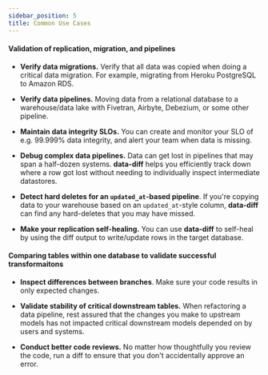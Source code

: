 ```yaml
---
sidebar_position: 5
title: Common Use Cases
---
```


#### Validation of replication, migration, and pipelines

* **Verify data migrations.** Verify that all data was copied when doing a
  critical data migration. For example, migrating from Heroku PostgreSQL to Amazon RDS.

* **Verify data pipelines.** Moving data from a relational database to a
  warehouse/data lake with Fivetran, Airbyte, Debezium, or some other pipeline.

* **Maintain data integrity SLOs.** You can create and monitor
  your SLO of e.g. 99.999% data integrity, and alert your team when data is
  missing.

* **Debug complex data pipelines.** Data can get lost in pipelines that
  may span a half-dozen systems. **data-diff** helps you efficiently track down 
  where a row got lost without needing to individually inspect intermediate datastores. 

* **Detect hard deletes for an `updated_at`-based pipeline**. If you're
  copying data to your warehouse based on an `updated_at`-style column, **data-diff** 
  can find any hard-deletes that you may have missed.

* **Make your replication self-healing.** You can use **data-diff** to
  self-heal by using the diff output to write/update rows in the target
  database.

#### Comparing tables within one database to validate successful transformaitons

* **Inspect differences between branches**. Make sure your code results in only expected changes.

* **Validate stability of critical downstream tables.** When refactoring a data pipeline, rest assured
that the changes you make to upstream models has not impacted critical downstream models depended on
by users and systems.

* **Conduct better code reviews.** No matter how thoughtfully you review the code, run a diff to 
ensure that you don't accidentally approve an error.